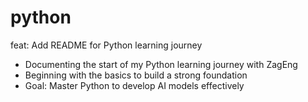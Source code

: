 # python
feat: Add README for Python learning journey

- Documenting the start of my Python learning journey with ZagEng
- Beginning with the basics to build a strong foundation
- Goal: Master Python to develop AI models effectively
